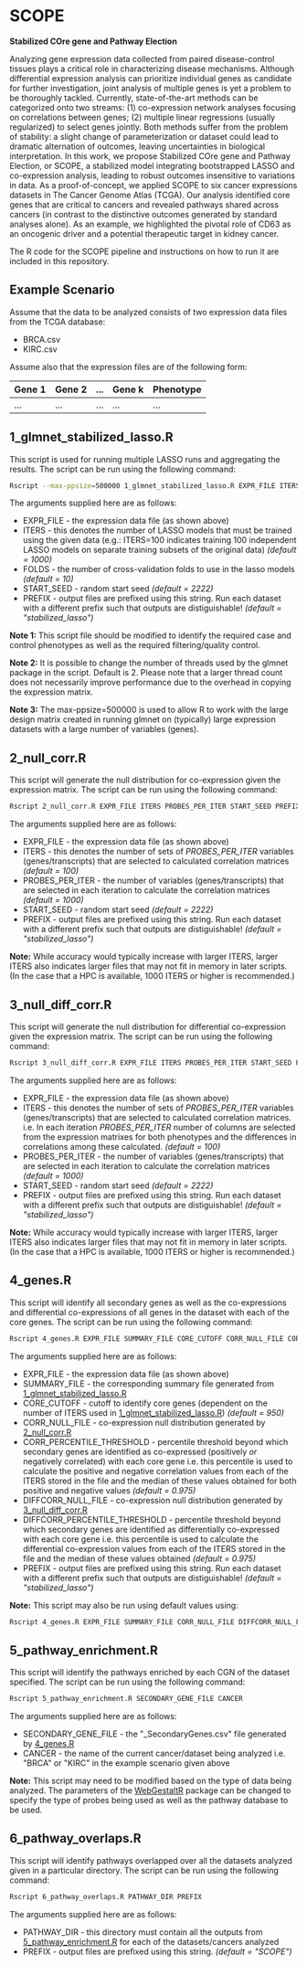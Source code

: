 # SCOPE
**Stabilized COre gene and Pathway Election**

Analyzing gene expression data collected from paired disease-control tissues plays a critical role in characterizing disease mechanisms. Although differential expression analysis can prioritize individual genes as candidate for further investigation, joint analysis of multiple genes is yet a problem to be thoroughly tackled. Currently, state-of-the-art methods can be categorized onto two streams: (1) co-expression network analyses focusing on correlations between genes; (2) multiple linear regressions (usually regularized) to select genes jointly. Both methods suffer from the problem of stability: a slight change of parameterization or dataset could lead to dramatic alternation of outcomes, leaving uncertainties in biological interpretation. In this work, we propose Stabilized COre gene and Pathway Election, or SCOPE, a stabilized model integrating bootstrapped LASSO and co-expression analysis, leading to robust outcomes insensitive to variations in data. As a proof-of-concept, we applied SCOPE to six cancer expressions datasets in The Cancer Genome Atlas (TCGA). Our analysis identified core genes that are critical to cancers and revealed pathways shared across cancers (in contrast to the distinctive outcomes generated by standard analyses alone). As an example, we highlighted the pivotal role of CD63 as an oncogenic driver and a potential therapeutic target in kidney cancer. 

The R code for the SCOPE pipeline and instructions on how to run it are included in this repository.

## Example Scenario
Assume that the data to be analyzed consists of two expression data files from the TCGA database:
- BRCA.csv
- KIRC.csv

Assume also that the expression files are of the following form:

| Gene 1 | Gene 2 | ... | Gene k | Phenotype |
|---|---|---|---|---|
|...|...|...|...|...|

## 1_glmnet_stabilized_lasso.R
This script is used for running multiple LASSO runs and aggregating the results. The script can be run using the following command:
```bash
Rscript --max-ppsize=500000 1_glmnet_stabilized_lasso.R EXPR_FILE ITERS FOLDS START_SEED PREFIX
```
The arguments supplied here are as follows:
- EXPR_FILE - the expression data file (as shown above)
- ITERS - this denotes the number of LASSO models that must be trained using the given data (e.g.: ITERS=100 indicates training 100 independent LASSO models on separate training subsets of the original data) _(default = 1000)_
- FOLDS - the number of cross-validation folds to use in the lasso models _(default = 10)_
- START_SEED - random start seed _(default = 2222)_
- PREFIX - output files are prefixed using this string. Run each dataset with a different prefix such that outputs are distiguishable! _(default = "stabilized_lasso")_

**Note 1:** This script file should be modified to identify the required case and control phenotypes as well as the required filtering/quality control.

**Note 2:** It is possible to change the number of threads used by the glmnet package in the script. Default is 2. Please note that a larger thread count does not necessarily improve performance due to the overhead in copying the expression matrix.

**Note 3:** The max-ppsize=500000 is used to allow R to work with the large design matrix created in running glmnet on (typically) large expression datasets with a large number of variables (genes).

## 2_null_corr.R
This script will generate the null distribution for co-expression given the expression matrix. The script can be run using the following command:
```bash
Rscript 2_null_corr.R EXPR_FILE ITERS PROBES_PER_ITER START_SEED PREFIX
```
The arguments supplied here are as follows:
- EXPR_FILE - the expression data file (as shown above)
- ITERS - this denotes the number of sets of _PROBES_PER_ITER_ variables (genes/transcripts) that are selected to calculated correlation matrices _(default = 100)_
- PROBES_PER_ITER - the number of variables (genes/transcripts) that are selected in each iteration to calculate the correlation matrices _(default = 1000)_
- START_SEED - random start seed _(default = 2222)_
- PREFIX - output files are prefixed using this string. Run each dataset with a different prefix such that outputs are distiguishable! _(default = "stabilized_lasso")_

**Note:** While accuracy would typically increase with larger ITERS, larger ITERS also indicates larger files that may not fit in memory in later scripts. (In the case that a HPC is available, 1000 ITERS or higher is recommended.)

## 3_null_diff_corr.R
This script will generate the null distribution for differential co-expression given the expression matrix. The script can be run using the following command:
```bash
Rscript 3_null_diff_corr.R EXPR_FILE ITERS PROBES_PER_ITER START_SEED PREFIX
```
The arguments supplied here are as follows:
- EXPR_FILE - the expression data file (as shown above)
- ITERS - this denotes the number of sets of _PROBES_PER_ITER_ variables (genes/transcripts) that are selected to calculated correlation matrices. i.e. In each iteration _PROBES_PER_ITER_ number of columns are selected from the expression matrixes for both phenotypes and the differences in correlations among these calculated. _(default = 100)_
- PROBES_PER_ITER - the number of variables (genes/transcripts) that are selected in each iteration to calculate the correlation matrices _(default = 1000)_
- START_SEED - random start seed _(default = 2222)_
- PREFIX - output files are prefixed using this string. Run each dataset with a different prefix such that outputs are distiguishable! _(default = "stabilized_lasso")_

**Note:** While accuracy would typically increase with larger ITERS, larger ITERS also indicates larger files that may not fit in memory in later scripts. (In the case that a HPC is available, 1000 ITERS or higher is recommended.)

## 4_genes.R
This script will identify all secondary genes as well as the co-expressions and differential co-expressions of all genes in the dataset with each of the core genes. The script can be run using the following command:
```bash
Rscript 4_genes.R EXPR_FILE SUMMARY_FILE CORE_CUTOFF CORR_NULL_FILE CORR_PERCENTILE_THRESHOLD DIFFCORR_NULL_FILE DIFFCORR_PERCENTILE_THRESHOLD PREFIX
```
The arguments supplied here are as follows:
- EXPR_FILE - the expression data file (as shown above)
- SUMMARY_FILE - the corresponding summary file generated from [1_glmnet_stabilized_lasso.R](#1_glmnet_stabilized_lasso.R)
- CORE_CUTOFF - cutoff to identify core genes (dependent on the number of ITERS used in [1_glmnet_stabilized_lasso.R](#1_glmnet_stabilized_lasso.R)) _(default = 950)_
- CORR_NULL_FILE - co-expression null distribution generated by [2_null_corr.R](#2_null_corr.R)
- CORR_PERCENTILE_THRESHOLD - percentile threshold beyond which secondary genes are identified as co-expressed (positively *or* negatively correlated) with each core gene i.e. this percentile is used to calculate the positive and negative correlation values from each of the ITERS stored in the file and the median of these values obtained for both positive and negative values _(default = 0.975)_
- DIFFCORR_NULL_FILE - co-expression null distribution generated by [3_null_diff_corr.R](#3_null_diff_corr.R)
- DIFFCORR_PERCENTILE_THRESHOLD - percentile threshold beyond which secondary genes are identified as differentially co-expressed with each core gene i.e. this percentile is used to calculate the differential co-expression values from each of the ITERS stored in the file and the median of these values obtained _(default = 0.975)_
- PREFIX - output files are prefixed using this string. Run each dataset with a different prefix such that outputs are distiguishable! _(default = "stabilized_lasso")_

**Note:** This script may also be run using default values using:
```bash
Rscript 4_genes.R EXPR_FILE SUMMARY_FILE CORR_NULL_FILE DIFFCORR_NULL_FILE PREFIX
```

## 5_pathway_enrichment.R
This script will identify the pathways enriched by each CGN of the dataset specified. The script can be run using the following command:
```bash
Rscript 5_pathway_enrichment.R SECONDARY_GENE_FILE CANCER
```
The arguments supplied here are as follows:
- SECONDARY_GENE_FILE - the "_SecondaryGenes.csv" file generated by [4_genes.R](#4_genes.R)
- CANCER - the name of the current cancer/dataset being analyzed i.e. "BRCA" or "KIRC" in the example scenario given above

**Note:** This script may need to be modified based on the type of data being analyzed. The parameters of the [WebGestaltR](#https://cran.r-project.org/web/packages/WebGestaltR/index.html) package can be changed to specify the type of probes being used as well as the pathway database to be used.

## 6_pathway_overlaps.R
This script will identify pathways overlapped over all the datasets analyzed given in a particular directory. The script can be run using the following command:
```bash
Rscript 6_pathway_overlaps.R PATHWAY_DIR PREFIX
```
The arguments supplied here are as follows:
- PATHWAY_DIR - this directory must contain all the outputs from [5_pathway_enrichment.R](#5_pathway_enrichment.R) for each of the datasets/cancers analyzed
- PREFIX - output files are prefixed using this string. _(default = "SCOPE")_
